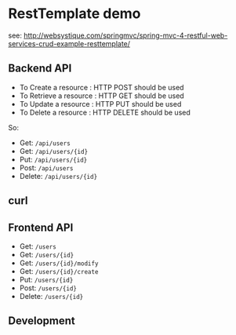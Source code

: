 # RestTemplate demo

see: http://websystique.com/springmvc/spring-mvc-4-restful-web-services-crud-example-resttemplate/

## Backend API
- To Create a resource : HTTP POST should be used
- To Retrieve a resource : HTTP GET should be used
- To Update a resource : HTTP PUT should be used
- To Delete a resource : HTTP DELETE should be used

So: 
- Get: `/api/users`
- Get: `/api/users/{id}`
- Put: `/api/users/{id}`
- Post: `/api/users`
- Delete: `/api/users/{id}`

## curl

## Frontend API

- Get: `/users`
- Get: `/users/{id}`
- Get: `/users/{id}/modify`
- Get: `/users/{id}/create`
- Put: `/users/{id}`
- Post: `/users/{id}`
- Delete: `/users/{id}`

## Development
